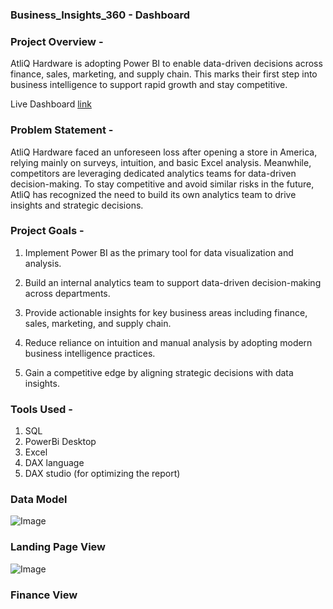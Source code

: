 ###  Business_Insights_360 - Dashboard 


### Project Overview - 
AtliQ Hardware is adopting Power BI to enable data-driven decisions across finance, sales, marketing, and supply chain. This marks their first step into business intelligence to support rapid growth and stay competitive.

Live Dashboard [link](https://app.powerbi.com/view?r=eyJrIjoiODk5ZWI5MDUtMTM4Zi00ZDFlLWE2ZjgtMzBkMmQ0ZTRkMDkwIiwidCI6ImM2ZTU0OWIzLTVmNDUtNDAzMi1hYWU5LWQ0MjQ0ZGM1YjJjNCJ9) 

### Problem Statement -

AtliQ Hardware faced an unforeseen loss after opening a store in America, relying mainly on surveys, intuition, and basic Excel analysis. Meanwhile, competitors are leveraging dedicated analytics teams for data-driven decision-making. To stay competitive and avoid similar risks in the future, AtliQ has recognized the need to build its own analytics team to drive insights and strategic decisions.

### Project Goals - 

 1. Implement Power BI as the primary tool for data visualization and analysis.

 2. Build an internal analytics team to support data-driven decision-making across departments.

 3. Provide actionable insights for key business areas including finance, sales, marketing, and supply chain.

 4. Reduce reliance on intuition and manual analysis by adopting modern business intelligence practices.

 5. Gain a competitive edge by aligning strategic decisions with data insights.

### Tools Used -
 1. SQL 
 2. PowerBi Desktop
 3. Excel
 4. DAX language
 5. DAX studio (for optimizing the report)

### Data Model    
![Image](https://github.com/user-attachments/assets/668f12a7-6bbf-4bf5-baea-2d4a14492045)

### Landing Page View
![Image](https://github.com/user-attachments/assets/56f4ff3a-f354-4270-bb39-cc542cd25a95)

### Finance View 


    

 
